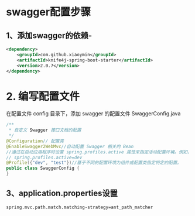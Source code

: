 # swagger配置步骤

## 1、添加swagger的依赖-
```xml
<dependency>
    <groupId>com.github.xiaoymin</groupId>
    <artifactId>knife4j-spring-boot-starter</artifactId>
    <version>2.0.7</version>
</dependency>
```
# 2. 编写配置文件
在配置文件 config 目录下，添加 swagger 的配置文件 SwaggerConfig.java
```java
/**
 * 自定义 Swagger 接口文档的配置
 */
@Configuration// 配置类
@EnableSwagger2WebMvc//自动配置 Swagger 相关的 Bean
//通过在启动应用程序时设置 spring.profiles.active 属性来指定活动配置环境。例如，在 application.properties 文件中设置
// spring.profiles.active=dev
@Profile({"dev", "test"})//基于不同的配置环境为组件或配置类指定特定的配置。
public class SwaggerConfig {
}
```
## 3、application.properties设置
```properties
spring.mvc.path.match.matching-strategy=ant_path_matcher
```